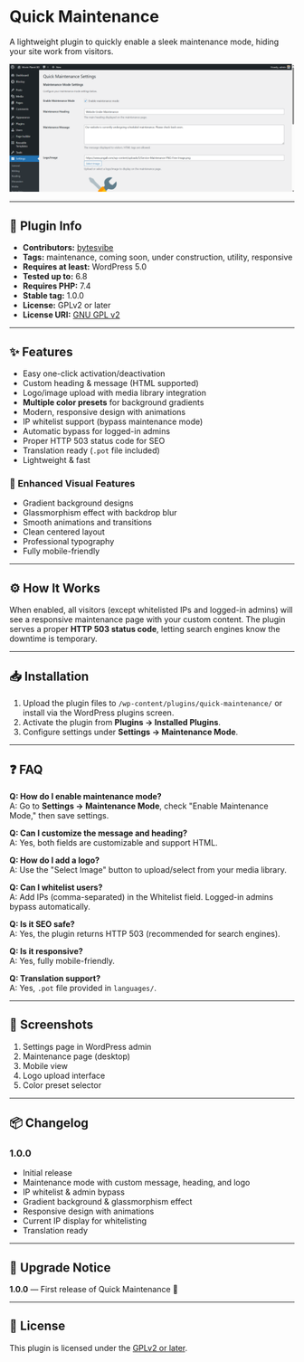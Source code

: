 # Quick Maintenance

A lightweight plugin to quickly enable a sleek maintenance mode, hiding your site work from visitors.  

![screenshot](assets/screenshot-1.png)

---

## 📝 Plugin Info
- **Contributors:** [bytesvibe](https://github.com/bytesvibe)  
- **Tags:** maintenance, coming soon, under construction, utility, responsive  
- **Requires at least:** WordPress 5.0  
- **Tested up to:** 6.8  
- **Requires PHP:** 7.4  
- **Stable tag:** 1.0.0  
- **License:** GPLv2 or later  
- **License URI:** [GNU GPL v2](https://www.gnu.org/licenses/gpl-2.0.html)  

---

## ✨ Features
- Easy one-click activation/deactivation  
- Custom heading & message (HTML supported)  
- Logo/image upload with media library integration  
- **Multiple color presets** for background gradients  
- Modern, responsive design with animations  
- IP whitelist support (bypass maintenance mode)  
- Automatic bypass for logged-in admins  
- Proper HTTP 503 status code for SEO  
- Translation ready (`.pot` file included)  
- Lightweight & fast  

### 🎨 Enhanced Visual Features
- Gradient background designs  
- Glassmorphism effect with backdrop blur  
- Smooth animations and transitions  
- Clean centered layout  
- Professional typography  
- Fully mobile-friendly  

---

## ⚙️ How It Works
When enabled, all visitors (except whitelisted IPs and logged-in admins) will see a responsive maintenance page with your custom content. The plugin serves a proper **HTTP 503 status code**, letting search engines know the downtime is temporary.

---

## 📥 Installation
1. Upload the plugin files to `/wp-content/plugins/quick-maintenance/` or install via the WordPress plugins screen.  
2. Activate the plugin from **Plugins → Installed Plugins**.  
3. Configure settings under **Settings → Maintenance Mode**.  

---

## ❓ FAQ

**Q: How do I enable maintenance mode?**  
A: Go to **Settings → Maintenance Mode**, check "Enable Maintenance Mode," then save settings.  

**Q: Can I customize the message and heading?**  
A: Yes, both fields are customizable and support HTML.  

**Q: How do I add a logo?**  
A: Use the "Select Image" button to upload/select from your media library.  

**Q: Can I whitelist users?**  
A: Add IPs (comma-separated) in the Whitelist field. Logged-in admins bypass automatically.  

**Q: Is it SEO safe?**  
A: Yes, the plugin returns HTTP 503 (recommended for search engines).  

**Q: Is it responsive?**  
A: Yes, fully mobile-friendly.  

**Q: Translation support?**  
A: Yes, `.pot` file provided in `languages/`.  

---

## 📸 Screenshots
1. Settings page in WordPress admin  
2. Maintenance page (desktop)  
3. Mobile view  
4. Logo upload interface  
5. Color preset selector  

---

## 📦 Changelog

### 1.0.0
- Initial release  
- Maintenance mode with custom message, heading, and logo  
- IP whitelist & admin bypass  
- Gradient background & glassmorphism effect  
- Responsive design with animations  
- Current IP display for whitelisting  
- Translation ready  

---

## 🔔 Upgrade Notice
**1.0.0** — First release of Quick Maintenance 🎉  

---

## 📄 License
This plugin is licensed under the [GPLv2 or later](https://www.gnu.org/licenses/gpl-2.0.html).  
